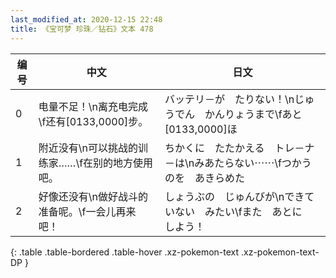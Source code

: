 ```yaml
---
last_modified_at: 2020-12-15 22:48
title: 《宝可梦 珍珠／钻石》文本 478
---
```

| 编号 | 中文 | 日文 |
| ---- | ---- | ---- |
| 0 | 电量不足！\n离充电完成\f还有[0133,0000]步。 | バッテリ－が　たりない！\nじゅうでん　かんりょうまで\fあと　[0133,0000]ほ |
| 1 | 附近没有\n可以挑战的训练家……\f在别的地方使用吧。 | ちかくに　たたかえる　トレ－ナ－は\nみあたらない⋯⋯\fつかうのを　あきらめた |
| 2 | 好像还没有\n做好战斗的准备呢。\f一会儿再来吧！ | しょうぶの　じゅんびが\nできていない　みたい\fまた　あとに　しよう！ |
{: .table .table-bordered .table-hover .xz-pokemon-text .xz-pokemon-text-DP }